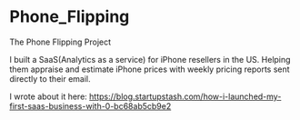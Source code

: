 # Phone_Flipping
The Phone Flipping Project

I built a SaaS(Analytics as a service) for iPhone resellers in the US. 
Helping them appraise and estimate iPhone prices with weekly pricing reports sent directly to their email.

I wrote about it here: https://blog.startupstash.com/how-i-launched-my-first-saas-business-with-0-bc68ab5cb9e2
